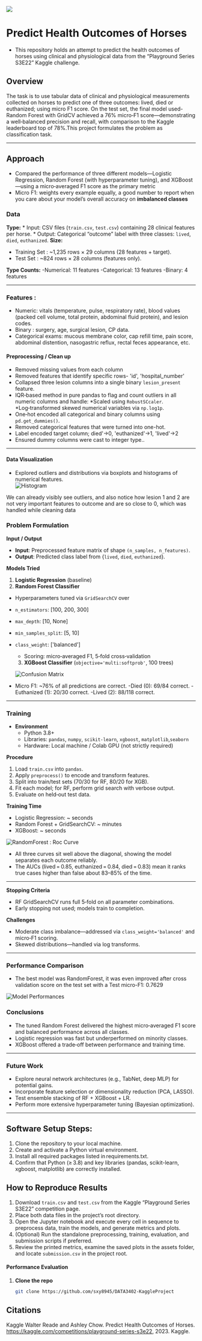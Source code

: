![](UTA-DataScience-Logo.png)

# Predict Health Outcomes of Horses

* This repository holds an attempt to predict the health outcomes of horses using clinical and physiological data from the “Playground Series S3E22” Kaggle challenge.


## Overview

The task is to use tabular data of clinical and physiological measurements collected on horses to predict one of three outcomes:  lived, died or euthanized; using micro F1 score. 
On the test set, the final model used- Random Forest with GridCV achieved a 76% micro‑F1 score—demonstrating a well‑balanced precision and recall, with comparison to the Kaggle leaderboard top of 78%.This project formulates the problem as classification task.

_______________________________________________________________________________________________________________________________________________________________________________
## Approach
 * Compared the performance of three different models—Logistic Regression, Random Forest (with hyperparameter tuning), and XGBoost—using a micro‑averaged F1 score as the primary metric
 * Micro F1: weights every example equally, a good number to report when you care about your model’s overall accuracy on **imbalanced classes**
   
### Data
**Type:** 
    * Input: CSV files (`train.csv`, `test.csv`) containing 28 clinical features per horse.
    * Output: Categorical “outcome” label with three classes: `lived`, `died`, `euthanized`.
**Size:**
  * Training Set : ~1,235 rows × 29 columns (28 features + target). 
  * Test Set : ~824 rows × 28 columns (features only).
    
 **Type Counts:**
-Numerical: 11 features
-Categorical: 13 features
-Binary: 4 features
_______________________________________________________________________________________________________________________________________________________________________________


### Features :
 * Numeric: vitals (temperature, pulse, respiratory rate), blood values (packed cell volume, total protein, abdominal fluid protein), and lesion codes.
 * Binary : surgery, age, surgical lesion, CP data.
 * Categorical exams: mucous membrane color, cap refill time, pain score, abdominal distention, nasogastric reflux, rectal feces appearance, etc.

#### Preprocessing / Clean up

* Removed missing values from each column
* Removed features that identify specific rows- 'id', 'hospital_number'
* Collapsed three lesion columns into a single binary `lesion_present` feature.
* IQR‑based method in pure pandas to flag and count outliers in all numeric columns and handle:
    *Scaled using `RobustSCcaler`.
    *Log‑transformed skewed numerical variables via `np.log1p`.  
* One‑hot encoded all categorical and binary columns using `pd.get_dummies()`.
* Removed categorical features that were turned into one-hot.
* Label encoded target column; died'→0, 'euthanized'→1, 'lived'→2
* Ensured dummy columns were cast to integer type..

_______________________________________________________________________________________________________________________________________________________________________________

#### Data Visualization

* Explored outliers and distributions via boxplots and histograms of numerical features.  
![Histogram](graph1.png)

We can already visibly see outliers, and also notice how lesion 1 and 2 are not very important features to outcome and are so close to 0, which was handled while cleaning data
  
### Problem Formulation

**Input / Output**  
  * **Input**: Preprocessed feature matrix of shape `(n_samples, n_features)`.  
  * **Output**: Predicted class label from {`lived`, `died`, `euthanized`}.

**Models Tried**  
  1. **Logistic Regression** (baseline)  
  2. **Random Forest Classifier**

* Hyperparameters tuned via `GridSearchCV` over
* `n_estimators`: [100, 200, 300]  
* `max_depth`: [10, None]  
* `min_samples_split`: [5, 10]  
* `class_weight`: ['balanced']  
     * Scoring: micro‑averaged F1, 5‑fold cross‑validation  
  3. **XGBoost Classifier** (`objective='multi:softprob'`, 100 trees)

  ![Confusion Matrix](Cm.png)

* Micro F1: ~76% of all predictions are correct.
-Died (0): 69/84 correct.
-Euthanized (1): 20/30 correct.
-Lived (2): 88/118 correct.

_______________________________________________________________________________________________________________________________________________________________________________


### Training

* **Environment**  
  * Python 3.8+  
  * Libraries: `pandas`, `numpy`, `scikit-learn`, `xgboost`, `matplotlib`,`seaborn`
  * Hardware: Local machine / Colab GPU (not strictly required)
   
 **Procedure**  
  1. Load `train.csv` into `pandas`.  
  2. Apply `preprocess()` to encode and transform features.  
  3. Split into train/test sets (70/30 for RF, 80/20 for XGB).  
  4. Fit each model; for RF, perform grid search with verbose output.  
  5. Evaluate on held‑out test data.

 **Training Time**  
  * Logistic Regression: ~ seconds
  * Random Forest + GridSearchCV: ~ minutes
  * XGBoost: ~ seconds

![RandomForest : Roc Curve](roccurve.png)

* All three curves sit well above the diagonal, showing the model separates each outcome reliably. 
* The AUCs (lived = 0.85, euthanized = 0.84, died = 0.83) mean it ranks true cases higher than false about 83–85% of the time.
_______________________________________________________________________________________________________________________________________________________________________________

**Stopping Criteria**  
* RF GridSearchCV runs full 5‑fold on all parameter combinations.  
* Early stopping not used; models train to completion.

**Challenges**  
  * Moderate class imbalance—addressed via `class_weight='balanced'` and micro‑F1 scoring.  
  * Skewed distributions—handled via log transforms.

_______________________________________________________________________________________________________________________________________________________________________________


### Performance Comparison

* The best model was RandomForest, it was even improved after cross validation score on the test set with a Test micro-F1: 0.7629

  
![Model Performances](table.png)

  
### Conclusions

* The tuned Random Forest delivered the highest micro‑averaged F1 score and balanced performance across all classes.  
* Logistic regression was fast but underperformed on minority classes.  
* XGBoost offered a trade‑off between performance and training time.
_______________________________________________________________________________________________________________________________________________________________________________

### Future Work

* Explore neural network architectures (e.g., TabNet, deep MLP) for potential gains.  
* Incorporate feature selection or dimensionality reduction (PCA, LASSO).  
* Test ensemble stacking of RF + XGBoost + LR.  
* Perform more extensive hyperparameter tuning (Bayesian optimization).

_______________________________________________________________________________________________________________________________________________________________________________

## Software Setup Steps:

1. Clone the repository to your local machine.  
2. Create and activate a Python virtual environment.  
3. Install all required packages listed in requirements.txt.  
4. Confirm that Python (≥ 3.8) and key libraries (pandas, scikit-learn, xgboost, matplotlib) are correctly installed.

## How to Reproduce Results

1. Download `train.csv` and `test.csv` from the Kaggle “Playground Series S3E22” competition page.  
2. Place both data files in the project’s root directory.  
3. Open the Jupyter notebook and execute every cell in sequence to preprocess data, train the models, and generate metrics and plots.  
4. (Optional) Run the standalone preprocessing, training, evaluation, and submission scripts if preferred.  
5. Review the printed metrics, examine the saved plots in the assets folder, and locate `submission.csv` in the project root.

#### Performance Evaluation
1. **Clone the repo**  
   ```bash
   git clone https://github.com/sxy8945/DATA3402-KaggleProject


## Citations
Kaggle 
Walter Reade and Ashley Chow. Predict Health Outcomes of Horses.
https://kaggle.com/competitions/playground-series-s3e22, 2023. Kaggle.







